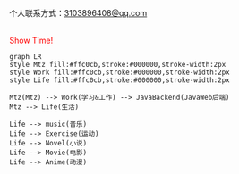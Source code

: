 个人联系方式：3103896408@qq.com
<br />
<br />



<span style="color: red;">Show Time!</span>



```mermaid
graph LR
style Mtz fill:#ffc0cb,stroke:#000000,stroke-width:2px
style Work fill:#ffc0cb,stroke:#000000,stroke-width:2px
style Life fill:#ffc0cb,stroke:#000000,stroke-width:2px

Mtz(Mtz) --> Work(学习&工作) --> JavaBackend(JavaWeb后端)
Mtz --> Life(生活)   

Life --> music(音乐)
Life --> Exercise(运动)
Life --> Novel(小说)
Life --> Movie(电影)
Life --> Anime(动漫)
```



